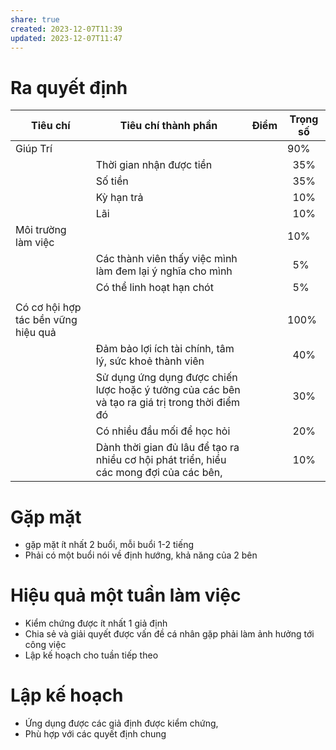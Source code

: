 ```yaml
---
share: true
created: 2023-12-07T11:39
updated: 2023-12-07T11:47
---
```

# Ra quyết định
| Tiêu chí                            | Tiêu chí thành phần                                                                            | Điểm | Trọng số   |
| ----------------------------------- | ---------------------------------------------------------------------------------------------- | ---- | ---------- |
| Giúp Trí                            |                                                                                                |      | 90%        |
|                                     | Thời gian nhận được tiền                                                                       |      | &nbsp; 35% |
|                                     | Số tiền                                                                                        |      | &nbsp; 35% |
|                                     | Kỳ hạn trả                                                                                     |      | &nbsp; 10% |
|                                     | Lãi                                                                                            |      | &nbsp; 10% |
| Môi trường làm việc                 |                                                                                                |      | 10%        |
|                                     | Các thành viên thấy việc mình làm đem lại ý nghĩa cho mình                                     |      | &nbsp; 5%  |
|                                     | Có thể linh hoạt hạn chót                                                                      |      | &nbsp; 5%  |
|                                     |                                                                                                |      |            |
| Có cơ hội hợp tác bền vững hiệu quả |                                                                                                |      | 100%       |
|                                     | Đảm bảo lợi ích tài chính, tâm lý, sức khoẻ thành viên                                         |      | &nbsp; 40% |
|                                     | Sử dụng ứng dụng được chiến lược hoặc ý tưởng của các bên và tạo ra giá trị trong thời điểm đó |      | &nbsp; 30% |
|                                     | Có nhiều đầu mối để học hỏi                                                                    |      | &nbsp; 20% |
|                                     | Dành thời gian đủ lâu để tạo ra nhiều cơ hội phát triển, hiểu các mong đợi của các bên,        |      | &nbsp; 10% |

# Gặp mặt
- gặp mặt ít nhất 2 buổi, mỗi buổi 1-2 tiếng
- Phải có một buổi nói về định hướng, khả năng của 2 bên

# Hiệu quả một tuần làm việc
- Kiểm chứng được ít nhất 1 giả định
- Chia sẻ và giải quyết được vấn đề cá nhân gặp phải làm ảnh hưởng tới công việc
- Lập kế hoạch cho tuần tiếp theo

# Lập kế hoạch
- Ứng dụng được các giả định được kiểm chứng, 
- Phù hợp với các quyết định chung